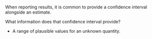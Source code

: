 When reporting results, it is common to provide a confidence interval alongside an estimate.

What information does that confidence interval provide?
- A range of plausible values for an unknown quantity.